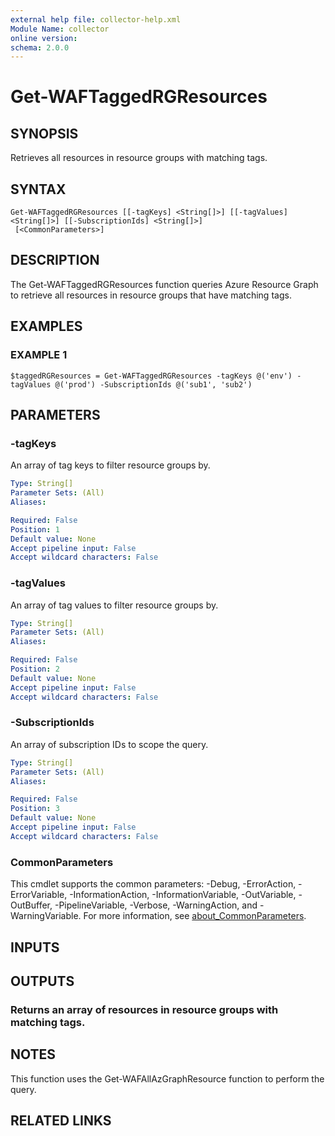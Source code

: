 ```yaml
---
external help file: collector-help.xml
Module Name: collector
online version:
schema: 2.0.0
---
```


# Get-WAFTaggedRGResources

## SYNOPSIS
Retrieves all resources in resource groups with matching tags.

## SYNTAX

```
Get-WAFTaggedRGResources [[-tagKeys] <String[]>] [[-tagValues] <String[]>] [[-SubscriptionIds] <String[]>]
 [<CommonParameters>]
```

## DESCRIPTION
The Get-WAFTaggedRGResources function queries Azure Resource Graph to retrieve all resources in resource groups that have matching tags.

## EXAMPLES

### EXAMPLE 1
```
$taggedRGResources = Get-WAFTaggedRGResources -tagKeys @('env') -tagValues @('prod') -SubscriptionIds @('sub1', 'sub2')
```

## PARAMETERS

### -tagKeys
An array of tag keys to filter resource groups by.

```yaml
Type: String[]
Parameter Sets: (All)
Aliases:

Required: False
Position: 1
Default value: None
Accept pipeline input: False
Accept wildcard characters: False
```

### -tagValues
An array of tag values to filter resource groups by.

```yaml
Type: String[]
Parameter Sets: (All)
Aliases:

Required: False
Position: 2
Default value: None
Accept pipeline input: False
Accept wildcard characters: False
```

### -SubscriptionIds
An array of subscription IDs to scope the query.

```yaml
Type: String[]
Parameter Sets: (All)
Aliases:

Required: False
Position: 3
Default value: None
Accept pipeline input: False
Accept wildcard characters: False
```

### CommonParameters
This cmdlet supports the common parameters: -Debug, -ErrorAction, -ErrorVariable, -InformationAction, -InformationVariable, -OutVariable, -OutBuffer, -PipelineVariable, -Verbose, -WarningAction, and -WarningVariable. For more information, see [about_CommonParameters](http://go.microsoft.com/fwlink/?LinkID=113216).

## INPUTS

## OUTPUTS

### Returns an array of resources in resource groups with matching tags.
## NOTES
This function uses the Get-WAFAllAzGraphResource function to perform the query.

## RELATED LINKS
